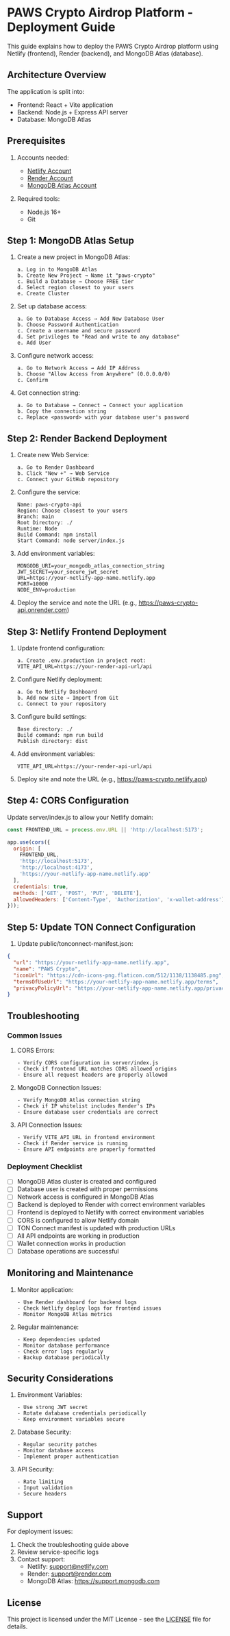 # PAWS Crypto Airdrop Platform - Deployment Guide

This guide explains how to deploy the PAWS Crypto Airdrop platform using Netlify (frontend), Render (backend), and MongoDB Atlas (database).

## Architecture Overview

The application is split into:
- Frontend: React + Vite application
- Backend: Node.js + Express API server
- Database: MongoDB Atlas

## Prerequisites

1. Accounts needed:
   - [Netlify Account](https://app.netlify.com/signup)
   - [Render Account](https://render.com)
   - [MongoDB Atlas Account](https://www.mongodb.com/cloud/atlas/register)

2. Required tools:
   - Node.js 16+
   - Git

## Step 1: MongoDB Atlas Setup

1. Create a new project in MongoDB Atlas:
   ```
   a. Log in to MongoDB Atlas
   b. Create New Project → Name it "paws-crypto"
   c. Build a Database → Choose FREE tier
   d. Select region closest to your users
   e. Create Cluster
   ```

2. Set up database access:
   ```
   a. Go to Database Access → Add New Database User
   b. Choose Password Authentication
   c. Create a username and secure password
   d. Set privileges to "Read and write to any database"
   e. Add User
   ```

3. Configure network access:
   ```
   a. Go to Network Access → Add IP Address
   b. Choose "Allow Access from Anywhere" (0.0.0.0/0)
   c. Confirm
   ```

4. Get connection string:
   ```
   a. Go to Database → Connect → Connect your application
   b. Copy the connection string
   c. Replace <password> with your database user's password
   ```

## Step 2: Render Backend Deployment

1. Create new Web Service:
   ```
   a. Go to Render Dashboard
   b. Click "New +" → Web Service
   c. Connect your GitHub repository
   ```

2. Configure the service:
   ```
   Name: paws-crypto-api
   Region: Choose closest to your users
   Branch: main
   Root Directory: ./
   Runtime: Node
   Build Command: npm install
   Start Command: node server/index.js
   ```

3. Add environment variables:
   ```
   MONGODB_URI=your_mongodb_atlas_connection_string
   JWT_SECRET=your_secure_jwt_secret
   URL=https://your-netlify-app-name.netlify.app
   PORT=10000
   NODE_ENV=production
   ```

4. Deploy the service and note the URL (e.g., https://paws-crypto-api.onrender.com)

## Step 3: Netlify Frontend Deployment

1. Update frontend configuration:
   ```
   a. Create .env.production in project root:
   VITE_API_URL=https://your-render-api-url/api
   ```

2. Configure Netlify deployment:
   ```
   a. Go to Netlify Dashboard
   b. Add new site → Import from Git
   c. Connect to your repository
   ```

3. Configure build settings:
   ```
   Base directory: ./
   Build command: npm run build
   Publish directory: dist
   ```

4. Add environment variables:
   ```
   VITE_API_URL=https://your-render-api-url/api
   ```

5. Deploy site and note the URL (e.g., https://paws-crypto.netlify.app)

## Step 4: CORS Configuration

Update server/index.js to allow your Netlify domain:

```javascript
const FRONTEND_URL = process.env.URL || 'http://localhost:5173';

app.use(cors({
  origin: [
    FRONTEND_URL,
    'http://localhost:5173',
    'http://localhost:4173',
    'https://your-netlify-app-name.netlify.app'
  ],
  credentials: true,
  methods: ['GET', 'POST', 'PUT', 'DELETE'],
  allowedHeaders: ['Content-Type', 'Authorization', 'x-wallet-address']
}));
```

## Step 5: Update TON Connect Configuration

1. Update public/tonconnect-manifest.json:
```json
{
  "url": "https://your-netlify-app-name.netlify.app",
  "name": "PAWS Crypto",
  "iconUrl": "https://cdn-icons-png.flaticon.com/512/1138/1138485.png",
  "termsOfUseUrl": "https://your-netlify-app-name.netlify.app/terms",
  "privacyPolicyUrl": "https://your-netlify-app-name.netlify.app/privacy"
}
```

## Troubleshooting

### Common Issues

1. CORS Errors:
   ```
   - Verify CORS configuration in server/index.js
   - Check if frontend URL matches CORS allowed origins
   - Ensure all request headers are properly allowed
   ```

2. MongoDB Connection Issues:
   ```
   - Verify MongoDB Atlas connection string
   - Check if IP whitelist includes Render's IPs
   - Ensure database user credentials are correct
   ```

3. API Connection Issues:
   ```
   - Verify VITE_API_URL in frontend environment
   - Check if Render service is running
   - Ensure API endpoints are properly formatted
   ```

### Deployment Checklist

- [ ] MongoDB Atlas cluster is created and configured
- [ ] Database user is created with proper permissions
- [ ] Network access is configured in MongoDB Atlas
- [ ] Backend is deployed to Render with correct environment variables
- [ ] Frontend is deployed to Netlify with correct environment variables
- [ ] CORS is configured to allow Netlify domain
- [ ] TON Connect manifest is updated with production URLs
- [ ] All API endpoints are working in production
- [ ] Wallet connection works in production
- [ ] Database operations are successful

## Monitoring and Maintenance

1. Monitor application:
   ```
   - Use Render dashboard for backend logs
   - Check Netlify deploy logs for frontend issues
   - Monitor MongoDB Atlas metrics
   ```

2. Regular maintenance:
   ```
   - Keep dependencies updated
   - Monitor database performance
   - Check error logs regularly
   - Backup database periodically
   ```

## Security Considerations

1. Environment Variables:
   ```
   - Use strong JWT secret
   - Rotate database credentials periodically
   - Keep environment variables secure
   ```

2. Database Security:
   ```
   - Regular security patches
   - Monitor database access
   - Implement proper authentication
   ```

3. API Security:
   ```
   - Rate limiting
   - Input validation
   - Secure headers
   ```

## Support

For deployment issues:
1. Check the troubleshooting guide above
2. Review service-specific logs
3. Contact support:
   - Netlify: support@netlify.com
   - Render: support@render.com
   - MongoDB Atlas: https://support.mongodb.com

## License

This project is licensed under the MIT License - see the [LICENSE](LICENSE) file for details.